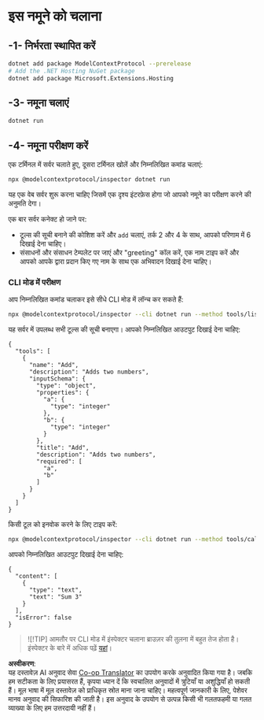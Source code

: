 <!--
CO_OP_TRANSLATOR_METADATA:
{
  "original_hash": "d1954cd45a2563dfea43bfe48cccb0c8",
  "translation_date": "2025-05-17T09:07:47+00:00",
  "source_file": "03-GettingStarted/01-first-server/solution/dotnet/README.md",
  "language_code": "hi"
}
-->
# इस नमूने को चलाना

## -1- निर्भरता स्थापित करें

```bash
dotnet add package ModelContextProtocol --prerelease
# Add the .NET Hosting NuGet package
dotnet add package Microsoft.Extensions.Hosting
```

## -3- नमूना चलाएं

```bash
dotnet run
```

## -4- नमूना परीक्षण करें

एक टर्मिनल में सर्वर चलाते हुए, दूसरा टर्मिनल खोलें और निम्नलिखित कमांड चलाएं:

```bash
npx @modelcontextprotocol/inspector dotnet run
```

यह एक वेब सर्वर शुरू करना चाहिए जिसमें एक दृश्य इंटरफ़ेस होगा जो आपको नमूने का परीक्षण करने की अनुमति देगा।

एक बार सर्वर कनेक्ट हो जाने पर:

- टूल्स की सूची बनाने की कोशिश करें और `add` चलाएं, तर्क 2 और 4 के साथ, आपको परिणाम में 6 दिखाई देना चाहिए।
- संसाधनों और संसाधन टेम्पलेट पर जाएं और "greeting" कॉल करें, एक नाम टाइप करें और आपको आपके द्वारा प्रदान किए गए नाम के साथ एक अभिवादन दिखाई देना चाहिए।

### CLI मोड में परीक्षण

आप निम्नलिखित कमांड चलाकर इसे सीधे CLI मोड में लॉन्च कर सकते हैं:

```bash
npx @modelcontextprotocol/inspector --cli dotnet run --method tools/list
```

यह सर्वर में उपलब्ध सभी टूल्स की सूची बनाएगा। आपको निम्नलिखित आउटपुट दिखाई देना चाहिए:

```text
{
  "tools": [
    {
      "name": "Add",
      "description": "Adds two numbers",
      "inputSchema": {
        "type": "object",
        "properties": {
          "a": {
            "type": "integer"
          },
          "b": {
            "type": "integer"
          }
        },
        "title": "Add",
        "description": "Adds two numbers",
        "required": [
          "a",
          "b"
        ]
      }
    }
  ]
}
```

किसी टूल को इनवोक करने के लिए टाइप करें:

```bash
npx @modelcontextprotocol/inspector --cli dotnet run --method tools/call --tool-name Add --tool-arg a=1 --tool-arg b=2
```

आपको निम्नलिखित आउटपुट दिखाई देना चाहिए:

```text
{
  "content": [
    {
      "type": "text",
      "text": "Sum 3"
    }
  ],
  "isError": false
}
```

> ![!TIP]
> आमतौर पर CLI मोड में इंस्पेक्टर चलाना ब्राउज़र की तुलना में बहुत तेज होता है।
> इंस्पेक्टर के बारे में अधिक पढ़ें [यहां](https://github.com/modelcontextprotocol/inspector)।

**अस्वीकरण**:  
यह दस्तावेज़ AI अनुवाद सेवा [Co-op Translator](https://github.com/Azure/co-op-translator) का उपयोग करके अनुवादित किया गया है। जबकि हम सटीकता के लिए प्रयासरत हैं, कृपया ध्यान दें कि स्वचालित अनुवादों में त्रुटियाँ या अशुद्धियाँ हो सकती हैं। मूल भाषा में मूल दस्तावेज़ को प्राधिकृत स्रोत माना जाना चाहिए। महत्वपूर्ण जानकारी के लिए, पेशेवर मानव अनुवाद की सिफारिश की जाती है। इस अनुवाद के उपयोग से उत्पन्न किसी भी गलतफहमी या गलत व्याख्या के लिए हम उत्तरदायी नहीं हैं।